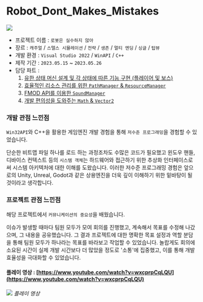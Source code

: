 # Robot_Dont_Makes_Mistakes

![](https://github.com/joonyle99/Robot_Dont_Makes_Mistakes/assets/67359781/8b811a04-b2e4-4464-918e-2562019290de)

* 프로젝트 이름 : `로봇은 실수하지 않아`
* 장르 : `캐주얼` / `스텔스 시뮬레이션` / `전략` / `생존` / `멀티 엔딩` / `싱글` / `탑뷰`
* 개발 환경 : `Visual Studio 2022` / `WinAPI` / `C++`
* 제작 기간 : `2023.05.15` ~ `2023.05.26`
* 담당 파트 :
  1. [유한 상태 머신 설계 및 각 상태에 따른 기능 구현 (플레이어 및 보스)](https://github.com/joonyle99/Robot_Dont_Makes_Mistakes/discussions/3)
  2. [효율적인 리소스 관리를 위한 `PathManager` & `ResourceManager`](https://github.com/joonyle99/Robot_Dont_Makes_Mistakes/discussions/5)
  3. [FMOD API를 이용한 `SoundManager`](https://github.com/joonyle99/Robot_Dont_Makes_Mistakes/discussions/6)
  4. [개발 편의성을 도와주는 `Math` & `Vector2`](https://github.com/joonyle99/Robot_Dont_Makes_Mistakes/discussions/4)

### __개발 관점 느낀점__  
`Win32API`와 C++을 활용한 게임엔진 개발 경험을 통해 `저수준 프로그래밍`을 경험할 수 있었습니다.

단순한 비트맵 파일 하나를 로드 하는 과정조차도 수많은 코드가 필요했고 윈도우 핸들, 디바이스 컨텍스트 등의 `시스템 객체`는 하드웨어와 접근하기 위한 추상화 인터페이스로써 시스템 아키텍처에 대한 이해를 도왔습니다.
이러한 저수준 프로그래밍 경험은 앞으로의 Unity, Unreal, Godot과 같은 상용엔진을 더욱 깊이 이해하기 위한 밑바탕이 될 것이라고 생각합니다.

### __프로젝트 관점 느낀점__  
해당 프로젝트에서 `커뮤니케이션의 중요성`을 배웠습니다.

이슈가 발생할 때마다 팀원 모두가 모여 회의를 진행했고, 계속해서 목표를 수정해 나갔으며, 그 내용을 공유했습니다.
그 결과 프로젝트에 대한 명확한 목표 설정과 역할 분담을 통해 팀원 모두가 하나라는 목표를 바라보고 작업할 수 있었습니다.
놀랍게도 회의에 소요된 시간이 실제 개발 시간보다 더 많았을 정도로 '소통'에 집중했고, 이를 통해 개발 효율성을 극대화할 수 있었습니다.

#### 플레이 영상 : [https://www.youtube.com/watch?v=wxcprpCqLQU](https://www.youtube.com/watch?v=wxcprpCqLQU)

![](https://github.com/joonyle99/Robot_Dont_Makes_Mistakes/assets/67359781/2726e3c9-bed2-4bbe-89c5-b35e49c4d636)
*플레이 영상*
